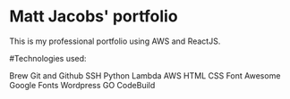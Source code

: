 # Matt Jacobs' portfolio
This is my professional portfolio using AWS and ReactJS.

#Technologies used:

Brew
Git and Github
SSH
Python
Lambda
AWS
HTML
CSS
Font Awesome
Google Fonts
Wordpress
GO
CodeBuild
